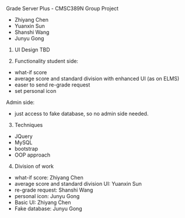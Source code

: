 Grade Server Plus - CMSC389N Group Project
- Zhiyang Chen
- Yuanxin Sun
- Shanshi Wang
- Junyu Gong

1. UI Design
TBD

2. Functionality
student side:
- what-if score
- average score and standard division with enhanced UI (as on ELMS)
- easer to send re-grade request
- set personal icon

Admin side:
- just access to fake database, so no admin side needed.

3. Techniques
- JQuery
- MySQL
- bootstrap
- OOP approach

4. Division of work
- what-if score: Zhiyang Chen
- average score and standard division UI: Yuanxin Sun
- re-grade request: Shanshi Wang
- personal icon: Junyu Gong
- Basic UI: Zhiyang Chen
- Fake database: Junyu Gong



